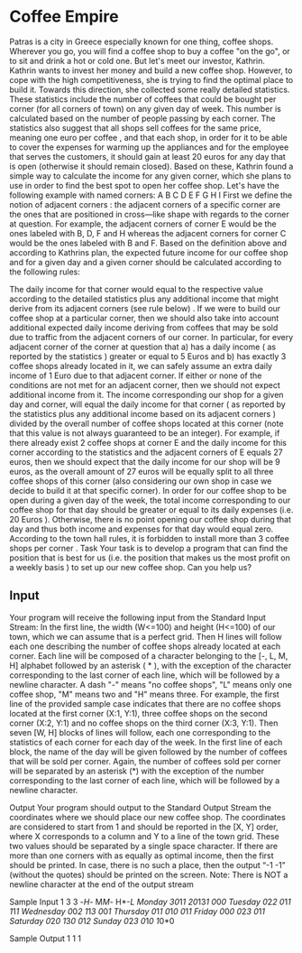 # Coffee Empire

Patras is a city in Greece especially known for one thing, coffee shops. Wherever you go, you will find a coffee shop to buy a coffee "on the go", or to sit and drink a hot or cold one. But let's meet our investor, Kathrin. 
Kathrin wants to invest her money and build a new coffee shop. However, to cope with the high competitiveness, she is trying to find the optimal place to build it. Towards this direction, she collected some really detailed statistics. These statistics include the number of coffees that could be bought per corner (for all corners of town) on any given day of week. This number is calculated based on the number of people passing by each corner. The statistics also suggest that all shops sell coffees for the same price, meaning one euro per coffee , and that each shop, in order for it to be able to cover the expenses for warming up the appliances and for the employee that serves the customers, it should gain at least 20 euros for any day that is open (otherwise it should remain closed). 
Based on these, Kathrin found a simple way to calculate the income for any given corner, which she plans to use in order to find the best spot to open her coffee shop. Let's have the following example with named corners: 
A B C 
D E F 
G H I 
First we define the notion of adjacent corners : the adjacent corners of a specific corner are the ones that are positioned in cross—like shape with regards to the corner at question. For example, the adjacent corners of corner E would be the ones labeled with B, D, F and H whereas the adjacent corners for corner C would be the ones labeled with B and F. 
Based on the definition above and according to Kathrins plan, the expected future income for our coffee shop and for a given day and a given corner should be calculated according to the following rules:

The daily income for that corner would equal to the respective value according to the detailed statistics plus any additional income that might derive from its adjacent corners (see rule below) .
If we were to build our coffee shop at a particular corner, then we should also take into account additional expected daily income deriving from coffees that may be sold due to traffic from the adjacent corners of our corner. In particular, for every adjacent corner of the corner at question that a) has a daily income ( as reported by the statistics ) greater or equal to 5 Euros and b) has exactly 3 coffee shops already located in it, we can safely assume an extra daily income of 1 Euro due to that adjacent corner. If either or none of the conditions are not met for an adjacent corner, then we should not expect additional income from it.
The income corresponding our shop for a given day and corner, will equal the daily income for that corner ( as reported by the statistics plus any additional income based on its adjacent corners ) divided by the overall number of coffee shops located at this corner (note that this value is not always guaranteed to be an integer). For example, if there already exist 2 coffee shops at corner E and the daily income for this corner according to the statistics and the adjacent corners of E equals 27 euros, then we should expect that the daily income for our shop will be 9 euros, as the overall amount of 27 euros will be equally split to all three coffee shops of this corner (also considering our own shop in case we decide to build it at that specific corner).
In order for our coffee shop to be open during a given day of the week, the total income corresponding to our coffee shop for that day should be greater or equal to its daily expenses (i.e. 20 Euros ). Otherwise, there is no point opening our coffee shop during that day and thus both income and expenses for that day would equal zero.
According to the town hall rules, it is forbidden to install more than 3 coffee shops per corner .
Task
Your task is to develop a program that can find the position that is best for us (i.e. the position that makes us the most profit on a weekly basis ) to set up our new coffee shop. Can you help us?

## Input
Your program will receive the following input from the Standard Input Stream: 
In the first line, the width (W<=100) and height (H<=100) of our town, which we can assume that is a perfect grid. 
Then H lines will follow each one describing the number of coffee shops already located at each corner. Each line will be composed of a character belonging to the [-, L, M, H] alphabet followed by an asterisk ( * ), with the exception of the character corresponding to the last corner of each line, which will be followed by a newline character. A dash "-" means "no coffee shops", "L" means only one coffee shop, "M" means two and "H" means three. For example, the first line of the provided sample case indicates that there are no coffee shops located at the first corner (X:1, Y:1), three coffee shops on the second corner (X:2, Y:1) and no coffee shops on the third corner (X:3, Y:1). 
Then seven [W, H] blocks of lines will follow, each one corresponding to the statistics of each corner for each day of the week. In the first line of each block, the name of the day will be given followed by the number of coffees that will be sold per corner. Again, the number of coffees sold per corner will be separated by an asterisk (*) with the exception of the number corresponding to the last corner of each line, which will be followed by a newline character.

Output
Your program should output to the Standard Output Stream the coordinates where we should place our new coffee shop. The coordinates are considered to start from 1 and should be reported in the [X, Y] order, where X corresponds to a column and Y to a line of the town grid. These two values should be separated by a single space character. If there are more than one corners with as equally as optimal income, then the first should be printed. In case, there is no such a place, then the output “-1 -1” (without the quotes) should be printed on the screen. 
Note: There is NOT a newline character at the end of the output stream

Sample Input 1
3 3 
-*H*- 
M*M*- 
H*-*L 
Monday 
30*1*1 
20*13*1 
0*0*0 
Tuesday 
0*2*2 
0*1*1 
1*1*1 
Wednesday 
0*0*2 
1*1*3 
0*0*1 
Thursday 
0*1*1 
0*1*0 
0*1*1 
Friday 
0*0*0 
0*2*3 
0*1*1 
Saturday 
0*2*0 
1*3*0 
0*1*2 
Sunday 
0*2*3 
0*1*0 
1*0*0

Sample Output 1
1 1